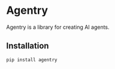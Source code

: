# Agentry

Agentry is a library for creating AI agents.

## Installation

```bash
pip install agentry
```

